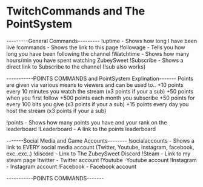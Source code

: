 # TwitchCommands and The PointSystem
---------General Commands---------
!uptime - Shows how long I have been live
!commands - Shows the link to this page 
!followage - Tells you how long you have been following the channel
!Watchtime - Shows how many hours/min you have spent watching ZubeySweet
!Subscribe - Shows a direct link to Subscribe to the channel (!sub also works)

-----------POINTS COMMANDS and PointSystem Explination-------
Points are given via various means to viewers and can be used to..
+10 points every 10 minutes you watch the stream (x3 points if your a sub)
+50 points when you first follow
+500 points each month you subscribe
+50 points for every 100 bits you give (x3 points if your a sub)
+15 points every day you host the stream (x3 points if your a sub)

!points - Shows how many points you have and your rank on the leaderboard
!Leaderboard - A link to the points leaderboard



-------Social Media and Game Accounts--------
!socialaccounts - Shows a link to EVERY social media account (Twitter, Youtube, instagram, facebook, exc..exc..)
!discord - Link to The ZubeySweet Discord
!Steam - Link to my steam page
!twitter - Twitter account
!Youtube -Youtube account
!Instagram - Instagram account
!Facebook - Facebook account

-----------POINTS COMMANDS-------
